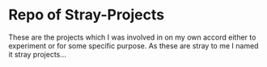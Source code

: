 # Repo of Stray-Projects
These are the projects which I was involved in on my own accord either to experiment or for some specific purpose.
As these are stray to me I named it stray projects... 
